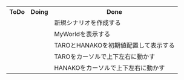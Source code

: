 <table>
<tr>
    <th>ToDo</th>
    <th>Doing</th>
    <th>Done</th>
    </tr>
    <tr>
      <td>　</td>
      <td>　</td>
      <td>新規シナリオを作成する</td>
    </tr>
    <tr>
      <td>　</td>
      <td>　</td>
      <td>MyWorldを表示する</td>
    </tr>
    <tr>
      <td> </td>
      <td>　</td>
      <td>TAROとHANAKOを初期値配置して表示する</td>
    </tr>
        <tr>
      <td> </td>
      <td>　</td>
      <td>TAROをカーソルで上下左右に動かす</td>
    </tr>
        <tr>
      <td> </td>
      <td>　</td>
      <td>HANAKOをカーソルで上下左右に動かす</td>
    </tr>
</table>